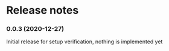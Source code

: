# Release notes

### 0.0.3 (2020-12-27)

Initial release for setup verification, nothing is implemented yet
